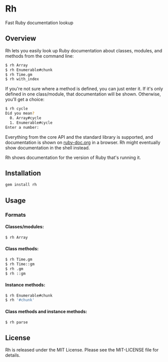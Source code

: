 Rh
=====
Fast Ruby documentation lookup

Overview
--------

Rh lets you easily look up Ruby documentation about classes, modules, and methods from the command line:

```bash
$ rh Array
$ rh Enumerable#chunk
$ rh Time.gm
$ rh with_index
```

If you're not sure where a method is defined, you can just enter it. If it's only defined in one class/module, that documentation will be shown. Otherwise, you'll get a choice:

```bash
$ rh cycle
Did you mean?
  0. Array#cycle
  1. Enumerable#cycle
Enter a number:
```

Everything from the core API and the standard library is supported, and documentation is shown on [ruby-doc.org](http://www.ruby-doc.org/) in a browser. Rh might eventually show documentation in the shell instead.

Rh shows documentation for the version of Ruby that's running it.

Installation
------------

```bash
gem install rh
```

Usage
-----

### Formats

#### Classes/modules:

```bash
$ rh Array
```

#### Class methods:

```bash
$ rh Time.gm
$ rh Time::gm
$ rh .gm
$ rh ::gm
```

#### Instance methods:

```bash
$ rh Enumerable#chunk
$ rh '#chunk'
```

#### Class methods and instance methods:

```bash
$ rh parse
```

License
-------

Rh is released under the MIT License. Please see the MIT-LICENSE file for details.
